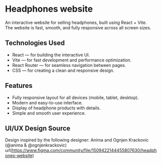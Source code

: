 # Headphones website

An interactive website for selling headphones, built using React + Vite.  
The website is fast, smooth, and fully responsive across all screen sizes.


## Technologies Used

- React — for building the interactive UI.  
- Vite — for fast development and performance optimization.  
- React Router — for seamless navigation between pages.  
- CSS — for creating a clean and responsive design.

## Features

- Fully responsive layout for all devices (mobile, tablet, desktop).  
- Modern and easy-to-use interface.  
- Display of headphone products with details.  
- Simple and smooth user experience.
## UI/UX Design Source

Design inspired by the following designer:
Anima and Ognjen Krackovic
(@anima & @ognjenkrackovic)
url(https://www.figma.com/community/file/1509422144455807630/headphones-website)